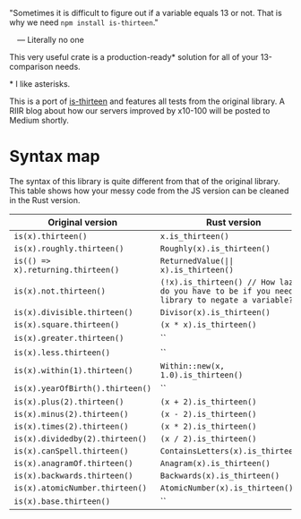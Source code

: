 "Sometimes it is difficult to figure out if a variable equals 13 or not. That is why we need `npm install is-thirteen`."

&emsp;— Literally no one

This very useful crate is a production-ready* solution for all of your 13-comparison needs.

\* I like asterisks.

This is a port of [is-thirteen](https://github.com/jezen/is-thirteen) and features all tests from the original library. A RIIR blog about how our servers improved by x10-100 will be posted to Medium shortly.

# Syntax map

The syntax of this library is quite different from that of the original library. This table shows how your messy code from the JS version can be cleaned in the Rust version.

| Original version | Rust version |
|-|-|
| `is(x).thirteen()` | `x.is_thirteen()` |
| `is(x).roughly.thirteen()` | `Roughly(x).is_thirteen()` |
| `is(() => x).returning.thirteen()` | `ReturnedValue(\|\| x).is_thirteen()` |
| `is(x).not.thirteen()` | `(!x).is_thirteen() // How lazy do you have to be if you need a library to negate a variable?` |
| `is(x).divisible.thirteen()` | `Divisor(x).is_thirteen()` |
| `is(x).square.thirteen()` | `(x * x).is_thirteen()` |
| `is(x).greater.thirteen()` | `` |
| `is(x).less.thirteen()` | `` |
| `is(x).within(1).thirteen()` | `Within::new(x, 1.0).is_thirteen()` |
| `is(x).yearOfBirth().thirteen()` | `` |
| `is(x).plus(2).thirteen()` | `(x + 2).is_thirteen()` |
| `is(x).minus(2).thirteen()` | `(x - 2).is_thirteen()` |
| `is(x).times(2).thirteen()` | `(x * 2).is_thirteen()` |
| `is(x).dividedby(2).thirteen()` | `(x / 2).is_thirteen()` |
| `is(x).canSpell.thirteen()` | `ContainsLetters(x).is_thirteen()` |
| `is(x).anagramOf.thirteen()` | `Anagram(x).is_thirteen()` |
| `is(x).backwards.thirteen()` | `Backwards(x).is_thirteen()` |
| `is(x).atomicNumber.thirteen()` | `AtomicNumber(x).is_thirteen()` |
| `is(x).base.thirteen()` | `` |
